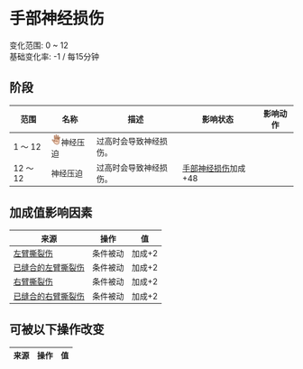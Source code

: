 # 手部神经损伤  
变化范围: 0 ~ 12  
基础变化率: -1 / 每15分钟  
## 阶段  
范围  |  名称  |  描述  |  影响状态  |  影响动作  
----  |  ----  |  ----  |  ----  |  ----  
1 ～ 12  |  <img decoding="async" src="Sprite/Hand.png" href="a.md" style="max-width:20px;max-height:20px;">神经压迫  |  过高时会导致神经损伤。  |    |    
12 ～ 12  |  神经压迫  |  过高时会导致神经损伤。  |  [手部神经损伤](NerveDamageHandsPermanent.md)加成+48  |    
## 加成值影响因素  
来源  |  操作  |  值  
----  |  ----  |  ----  
[左臂撕裂伤](W_ArmLacerationL.md)  |  条件被动  |  加成+2  
[已缝合的左臂撕裂伤](W_ArmLacerationLStitched.md)  |  条件被动  |  加成+2  
[右臂撕裂伤](W_ArmLacerationR.md)  |  条件被动  |  加成+2  
[已缝合的右臂撕裂伤](W_ArmLacerationRStitched.md)  |  条件被动  |  加成+2  
## 可被以下操作改变  
来源  |  操作  |  值  
----  |  ----  |  ----  
